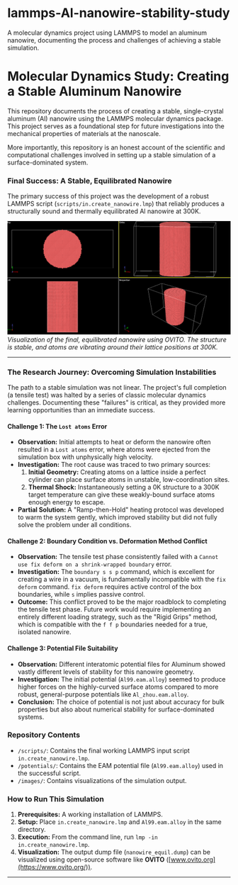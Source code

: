 # lammps-Al-nanowire-stability-study
A molecular dynamics project using LAMMPS to model an aluminum nanowire, documenting the process and challenges of achieving a stable simulation.
# Molecular Dynamics Study: Creating a Stable Aluminum Nanowire

This repository documents the process of creating a stable, single-crystal aluminum (Al) nanowire using the LAMMPS molecular dynamics package. This project serves as a foundational step for future investigations into the mechanical properties of materials at the nanoscale.

More importantly, this repository is an honest account of the scientific and computational challenges involved in setting up a stable simulation of a surface-dominated system.

### Final Success: A Stable, Equilibrated Nanowire

The primary success of this project was the development of a robust LAMMPS script (`scripts/in.create_nanowire.lmp`) that reliably produces a structurally sound and thermally equilibrated Al nanowire at 300K.

![Final Equilibrated Nanowire](image/nanowire_final.png)
*Visualization of the final, equilibrated nanowire using OVITO. The structure is stable, and atoms are vibrating around their lattice positions at 300K.*

---

### The Research Journey: Overcoming Simulation Instabilities

The path to a stable simulation was not linear. The project's full completion (a tensile test) was halted by a series of classic molecular dynamics challenges. Documenting these "failures" is critical, as they provided more learning opportunities than an immediate success.

#### Challenge 1: The `Lost atoms` Error
*   **Observation:** Initial attempts to heat or deform the nanowire often resulted in a `Lost atoms` error, where atoms were ejected from the simulation box with unphysically high velocity.
*   **Investigation:** The root cause was traced to two primary sources:
    1.  **Initial Geometry:** Creating atoms on a lattice inside a perfect cylinder can place surface atoms in unstable, low-coordination sites.
    2.  **Thermal Shock:** Instantaneously setting a 0K structure to a 300K target temperature can give these weakly-bound surface atoms enough energy to escape.
*   **Partial Solution:** A "Ramp-then-Hold" heating protocol was developed to warm the system gently, which improved stability but did not fully solve the problem under all conditions.

#### Challenge 2: Boundary Condition vs. Deformation Method Conflict
*   **Observation:** The tensile test phase consistently failed with a `Cannot use fix deform on a shrink-wrapped boundary` error.
*   **Investigation:** The `boundary s s p` command, which is excellent for creating a wire in a vacuum, is fundamentally incompatible with the `fix deform` command. `fix deform` requires active control of the box boundaries, while `s` implies passive control.
*   **Outcome:** This conflict proved to be the major roadblock to completing the tensile test phase. Future work would require implementing an entirely different loading strategy, such as the "Rigid Grips" method, which is compatible with the `f f p` boundaries needed for a true, isolated nanowire.

#### Challenge 3: Potential File Suitability
*   **Observation:** Different interatomic potential files for Aluminum showed vastly different levels of stability for this nanowire geometry.
*   **Investigation:** The initial potential (`Al99.eam.alloy`) seemed to produce higher forces on the highly-curved surface atoms compared to more robust, general-purpose potentials like `Al_zhou.eam.alloy`.
*   **Conclusion:** The choice of potential is not just about accuracy for bulk properties but also about numerical stability for surface-dominated systems.

### Repository Contents

*   `/scripts/`: Contains the final working LAMMPS input script `in.create_nanowire.lmp`.
*   `/potentials/`: Contains the EAM potential file (`Al99.eam.alloy`) used in the successful script.
*   `/images/`: Contains visualizations of the simulation output.

### How to Run This Simulation

1.  **Prerequisites:** A working installation of LAMMPS.
2.  **Setup:** Place `in.create_nanowire.lmp` and `Al99.eam.alloy` in the same directory.
3.  **Execution:** From the command line, run `lmp -in in.create_nanowire.lmp`.
4.  **Visualization:** The output dump file (`nanowire_equil.dump`) can be visualized using open-source software like **OVITO** ([www.ovito.org](https://www.ovito.org/)).

---
